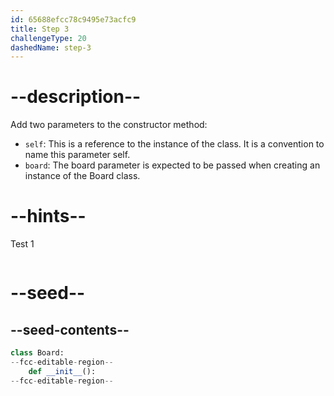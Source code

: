 ```yaml
---
id: 65688efcc78c9495e73acfc9
title: Step 3
challengeType: 20
dashedName: step-3
---
```


# --description--

Add two parameters to the constructor method:

- `self`: This is a reference to the instance of the class. It is a convention to name this parameter self.
- `board`: The board parameter is expected to be passed when creating an instance of the Board class.

# --hints--

Test 1

```js

```

# --seed--

## --seed-contents--

```py
class Board:
--fcc-editable-region--
    def __init__():
--fcc-editable-region--
```
